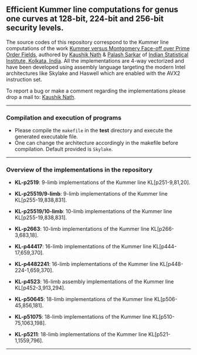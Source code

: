 ## Efficient Kummer line computations for genus one curves at 128-bit, 224-bit and 256-bit security levels.

The source codes of this repository correspond to the Kummer line computations of the work [Kummer versus Montgomery Face-off over 
Prime Order Fields](https://eprint.iacr.org/2021/019.pdf), authored by [Kaushik Nath](kaushikn_r@isical.ac.in) 
& [Palash Sarkar](palash@isical.ac.in) of [Indian Statistical Institute, Kolkata, India](https://www.isical.ac.in).
All the implementations are 4-way vectorized and have been developed using assembly language targeting the modern Intel architectures 
like Skylake and Haswell which are enabled with the AVX2 instruction set.

To report a bug or make a comment regarding the implementations please drop a mail to: [Kaushik Nath](kaushikn_r@isical.ac.in).

---

### Compilation and execution of programs 
    
* Please compile the ```makefile``` in the **test** directory and execute the generated executable file. 
* One can change the architecture accordingly in the makefile before compilation. Default provided is ```Skylake```.
---

### Overview of the implementations in the repository

* **KL-p2519**: 9-limb implementations of the Kummer line KL[p251-9,81,20].

* **KL-p25519/9-limb**: 9-limb implementations of the Kummer line KL[p255-19,838,831].

* **KL-p25519/10-limb**: 10-limb implementations of the Kummer line KL[p255-19,838,831].

* **KL-p2663**: 10-limb implementations of the Kummer line KL[p266-3,683,18].

* **KL-p44417**: 16-limb implementations of the Kummer line KL[p444-17,659,370].

* **KL-p4482241**: 16-limb implementations of the Kummer line KL[p448-224-1,659,370].

* **KL-p4523**: 16-limb assembly implementations of the Kummer line KL[p452-3,913,294].

* **KL-p50645**: 18-limb implementations of the Kummer line KL[p506-45,856,181].

* **KL-p51075**: 18-limb implementations of the Kummer line KL[p510-75,1063,198].

* **KL-p5211**: 18-limb implementations of the Kummer line KL[p521-1,1559,796].

---    

